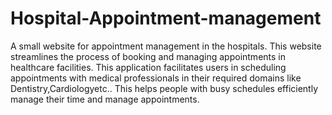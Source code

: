 # Hospital-Appointment-management
A small website for appointment management in the hospitals. This website streamlines the process of booking and managing appointments in healthcare facilities. This application facilitates users in scheduling appointments with medical professionals in their required domains like Dentistry,Cardiologyetc.. This helps people with busy schedules efficiently manage their time and manage appointments.

